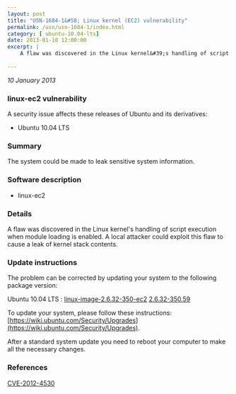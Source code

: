 ```yaml
---
layout: post
title: "USN-1684-1&#58; Linux kernel (EC2) vulnerability"
permalink: /usn/usn-1684-1/index.html
category: [ ubuntu-10.04-lts]
date: 2013-01-10 12:00:00
excerpt: |
    A flaw was discovered in the Linux kernel&#39;s handling of script execution when module loading is enabled. A local attacker could exploit this flaw to cause a leak of kernel stack contents. 
    
--- 
```

 
 

*10 January 2013*

### linux-ec2 vulnerability

A security issue affects these releases of Ubuntu and its derivatives:

* Ubuntu 10.04 LTS

### Summary

The system could be made to leak sensitive system information. 

### Software description

* linux-ec2 

### Details

A flaw was discovered in the Linux kernel&#39;s handling of script execution when module loading is enabled. A local attacker could exploit this flaw to cause a leak of kernel stack contents. 

### Update instructions

The problem can be corrected by updating your system to the following package version:

Ubuntu 10.04 LTS
 : [linux-image-2.6.32-350-ec2](https://launchpad.net/ubuntu/+source/linux-ec2) <span> [2.6.32-350.59](https://launchpad.net/ubuntu/+source/linux-ec2/2.6.32-350.59) </span> 

To update your system, please follow these instructions: [https://wiki.ubuntu.com/Security/Upgrades](https://wiki.ubuntu.com/Security/Upgrades).

After a standard system update you need to reboot your computer to make all the necessary changes. 

### References

 
 [CVE-2012-4530](http://people.ubuntu.com/~ubuntu-security/cve/CVE-2012-4530)
 

